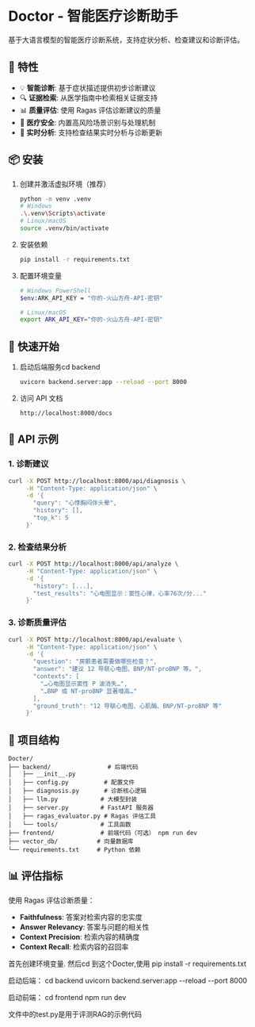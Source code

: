 # Doctor - 智能医疗诊断助手

基于大语言模型的智能医疗诊断系统，支持症状分析、检查建议和诊断评估。

## 🌟 特性

- 💡 **智能诊断**: 基于症状描述提供初步诊断建议
- 🔍 **证据检索**: 从医学指南中检索相关证据支持
- 📊 **质量评估**: 使用 Ragas 评估诊断建议的质量
- 🏥 **医疗安全**: 内置高风险场景识别与处理机制
- 🔄 **实时分析**: 支持检查结果实时分析与诊断更新

## 📦 安装

1. 创建并激活虚拟环境（推荐）
   ```bash
   python -m venv .venv
   # Windows
   .\.venv\Scripts\activate
   # Linux/macOS
   source .venv/bin/activate
   ```

2. 安装依赖
   ```bash
   pip install -r requirements.txt
   ```

3. 配置环境变量
   ```bash
   # Windows PowerShell
   $env:ARK_API_KEY = "你的-火山方舟-API-密钥"
   
   # Linux/macOS
   export ARK_API_KEY="你的-火山方舟-API-密钥"
   ```

## 🚀 快速开始

1. 启动后端服务cd backend
   ```bash
   uvicorn backend.server:app --reload --port 8000
   ```

2. 访问 API 文档
   ```
   http://localhost:8000/docs
   ```

## 📝 API 示例

### 1. 诊断建议

```bash
curl -X POST http://localhost:8000/api/diagnosis \
     -H "Content-Type: application/json" \
     -d '{
       "query": "心悸胸闷伴头晕",
       "history": [],
       "top_k": 5
     }'
```

### 2. 检查结果分析

```bash
curl -X POST http://localhost:8000/api/analyze \
     -H "Content-Type: application/json" \
     -d '{
       "history": [...],
       "test_results": "心电图显示：窦性心律，心率76次/分..."
     }'
```

### 3. 诊断质量评估

```bash
curl -X POST http://localhost:8000/api/evaluate \
     -H "Content-Type: application/json" \
     -d '{
       "question": "房颤患者需要做哪些检查？",
       "answer": "建议 12 导联心电图、BNP/NT-proBNP 等。",
       "contexts": [
         "…心电图显示窦性 P 波消失…",
         "…BNP 或 NT-proBNP 显著增高…"
       ],
       "ground_truth": "12 导联心电图、心肌酶、BNP/NT-proBNP 等"
     }'
```

## 🔧 项目结构

```
Docter/
├── backend/                # 后端代码
│   ├── __init__.py
│   ├── config.py          # 配置文件
│   ├── diagnosis.py       # 诊断核心逻辑
│   ├── llm.py            # 大模型封装
│   ├── server.py         # FastAPI 服务器
│   ├── ragas_evaluator.py # Ragas 评估工具
│   └── tools/            # 工具函数
├── frontend/             # 前端代码（可选） npm run dev
├── vector_db/           # 向量数据库 
└── requirements.txt     # Python 依赖 
```

## 📊 评估指标

使用 Ragas 评估诊断质量：

- **Faithfulness**: 答案对检索内容的忠实度
- **Answer Relevancy**: 答案与问题的相关性
- **Context Precision**: 检索内容的精确度
- **Context Recall**: 检索内容的召回率





首先创建环境变量.
然后cd 到这个Docter,使用 pip install -r requirements.txt


启动后端：
cd backend
uvicorn backend.server:app --reload --port 8000

启动前端：
cd frontend 
npm run dev

文件中的test.py是用于评测RAG的示例代码
